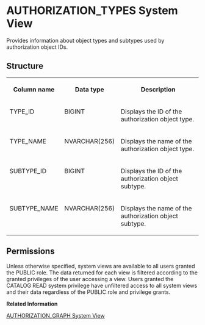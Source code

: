 <!-- loio3b7990e15a2f4a1cbc6181e196372796 -->

# AUTHORIZATION\_TYPES System View

Provides information about object types and subtypes used by authorization object IDs.



## Structure


<table>
<tr>
<th valign="top">

Column name

</th>
<th valign="top">

Data type

</th>
<th valign="top">

Description

</th>
</tr>
<tr>
<td valign="top">

TYPE\_ID

</td>
<td valign="top">

BIGINT

</td>
<td valign="top">

Displays the ID of the authorization object type.

</td>
</tr>
<tr>
<td valign="top">

TYPE\_NAME

</td>
<td valign="top">

NVARCHAR\(256\)

</td>
<td valign="top">

Displays the name of the authorization object type.

</td>
</tr>
<tr>
<td valign="top">

SUBTYPE\_ID

</td>
<td valign="top">

BIGINT

</td>
<td valign="top">

Displays the ID of the authorization object subtype.

</td>
</tr>
<tr>
<td valign="top">

SUBTYPE\_NAME

</td>
<td valign="top">

NVARCHAR\(256\)

</td>
<td valign="top">

Displays the name of the authorization object subtype.

</td>
</tr>
</table>



<a name="loio3b7990e15a2f4a1cbc6181e196372796__section_p53_hlc_bzb"/>

## Permissions

Unless otherwise specified, system views are available to all users granted the PUBLIC role. The data returned for each view is filtered according to the granted privileges of the user accessing a view. Users granted the CATALOG READ system privilege have unfiltered access to all system views and their data regardless of the PUBLIC role and privilege grants.

**Related Information**  


[AUTHORIZATION\_GRAPH System View](authorization-graph-system-view-209e7c7.md "Provides information about authorization dependencies of complex database objects.")

